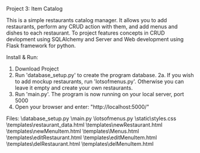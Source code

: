 Project 3: Item Catalog

This is a simple restaurants catalog manager. It allows you to add restaurants, perform any CRUD action with them, and add menus and dishes to each restaurant.
To project features concepts in CRUD devlopment using SQLAlchemy and Server and Web development using Flask framework for python.

Install & Run: 
1. Download Project
2. Run 'database_setup.py' to create the program database.
2a. If you wish to add mockup restaurants, run 'lotsofmenus.py'. Otherwise you can leave it empty and create your own restaurants.
3. Run 'main.py'. The program is now running on your local server, port 5000
4. Open your browser and enter: "http://localhost:5000/"


Files:
\database_setup.py
\main.py
\lotsofmenus.py
\static\styles.css
\templates\restaurant_data.html
\templates\newRestaurant.html
\templates\newMenuItem.html
\templates\Menus.html
\templates\editRestaurant.html
\templates\editMenuItem.html
\templates\delRestaurant.html
\templates\delMenuItem.html